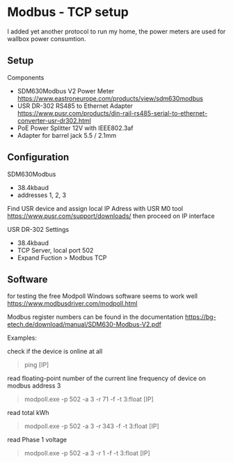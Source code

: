 
# Modbus - TCP setup

I added yet another protocol to run my home,
the power meters are used for wallbox power consumtion.

## Setup


Components
- SDM630Modbus  V2  Power Meter  https://www.eastroneurope.com/products/view/sdm630modbus
- USR DR-302  RS485 to Ethernet Adapter  https://www.pusr.com/products/din-rail-rs485-serial-to-ethernet-converter-usr-dr302.html
- PoE Power Splitter 12V with IEEE802.3af
- Adapter for barrel jack 5.5 / 2.1mm


## Configuration

SDM630Modbus
- 38.4kbaud
- addresses 1, 2, 3


Find USR device and assign local IP Adress with USR M0 tool https://www.pusr.com/support/downloads/
then proceed on IP interface

USR DR-302 Settings
- 38.4kbaud
- TCP Server, local port 502
- Expand Fuction > Modbus TCP


## Software

for testing the free Modpoll Windows software seems to work well https://www.modbusdriver.com/modpoll.html

Modbus register numbers can be found in the documentation https://bg-etech.de/download/manual/SDM630-Modbus-V2.pdf


Examples:

check if the device is online at all
> ping [IP]

read floating-point number of the current line frequency of device on modbus address 3
> modpoll.exe -p 502 -a 3 -r 71 -f -t 3:float  [IP]

read total kWh
> modpoll.exe -p 502 -a 3 -r 343 -f -t 3:float  [IP]

read Phase 1 voltage 
> modpoll.exe -p 502 -a 3 -r 1 -f -t 3:float  [IP]




